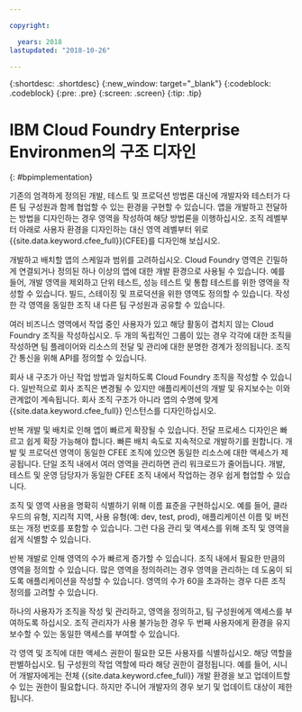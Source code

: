 ```yaml
---

copyright:

  years: 2018
lastupdated: "2018-10-26"

---
```


{:shortdesc: .shortdesc}
{:new_window: target="_blank"}
{:codeblock: .codeblock}
{:pre: .pre}
{:screen: .screen}
{:tip: .tip}

# IBM Cloud Foundry Enterprise Environmen의 구조 디자인
{: #bpimplementation}

기존의 엄격하게 정의된 개발, 테스트 및 프로덕션 방법론 대신에 개발자와 테스터가 다른 팀 구성원과 함께 협업할 수 있는 환경을 구현할 수 있습니다. 앱을 개발하고 전달하는 방법을 디자인하는 경우 영역을 작성하여 해당 방법론을 이행하십시오. 조직 레벨부터 아래로 사용자 환경을 디자인하는 대신 영역 레벨부터 위로 {{site.data.keyword.cfee_full}}(CFEE)를 디자인해 보십시오.

개발하고 배치할 앱의 스케일과 범위를 고려하십시오. Cloud Foundry 영역은 긴밀하게 연결되거나 정의된 하나 이상의 앱에 대한 개발 환경으로 사용될 수 있습니다. 예를 들어, 개발 영역을 제외하고 단위 테스트, 성능 테스트 및 통합 테스트를 위한 영역을 작성할 수 있습니다. 빌드, 스테이징 및 프로덕션을 위한 영역도 정의할 수 있습니다. 작성한 각 영역을 동일한 조직 내 다른 팀 구성원과 공유할 수 있습니다.

여러 비즈니스 영역에서 작업 중인 사용자가 있고 해당 활동이 겹치지 않는 Cloud Foundry 조직을 작성하십시오. 두 개의 독립적인 그룹이 있는 경우 각각에 대한 조직을 작성하면 팀 플레이어와 리소스의 전달 및 관리에 대한 분명한 경계가 정의됩니다. 조직 간 통신을 위해 API를 정의할 수 있습니다.

회사 내 구조가 아닌 작업 방법과 일치하도록 Cloud Foundry 조직을 작성할 수 있습니다. 일반적으로 회사 조직은 변경될 수 있지만 애플리케이션의 개발 및 유지보수는 이와 관계없이 계속됩니다. 회사 조직 구조가 아니라 앱의 수명에 맞게 {{site.data.keyword.cfee_full}} 인스턴스를 디자인하십시오.

반복 개발 및 배치로 인해 앱이 빠르게 확장될 수 있습니다. 전달 프로세스 디자인은 빠르고 쉽게 확장 가능해야 합니다. 빠른 배치 속도로 지속적으로 개발하기를 원합니다. 개발 및 프로덕션 영역이 동일한 CFEE 조직에 있으면 동일한 리소스에 대한 액세스가 제공됩니다. 단일 조직 내에서 여러 영역을 관리하면 관리 워크로드가 줄어듭니다. 개발, 테스트 및 운영 담당자가 동일한 CFEE 조직 내에서 작업하는 경우 쉽게 협업할 수 있습니다.

조직 및 영역 사용을 명확히 식별하기 위해 이름 표준을 구현하십시오. 예를 들어, 클라우드의 유형, 지리적 지역, 사용 유형(예: dev, test, prod), 애플리케이션 이름 및 버전 또는 개정 번호를 포함할 수 있습니다. 그런 다음 관리 및 액세스를 위해 조직 및 영역을 쉽게 식별할 수 있습니다.  

반복 개발로 인해 영역의 수가 빠르게 증가할 수 있습니다. 조직 내에서 필요한 만큼의 영역을 정의할 수 있습니다. 많은 영역을 정의하려는 경우 영역을 관리하는 데 도움이 되도록 애플리케이션을 작성할 수 있습니다. 영역의 수가 60을 초과하는 경우 다른 조직 정의를 고려할 수 있습니다.

하나의 사용자가 조직을 작성 및 관리하고, 영역을 정의하고, 팀 구성원에게 액세스를 부여하도록 하십시오. 조직 관리자가 사용 불가능한 경우 두 번째 사용자에게 환경을 유지보수할 수 있는 동일한 액세스를 부여할 수 있습니다.  

각 영역 및 조직에 대한 액세스 권한이 필요한 모든 사용자를 식별하십시오. 해당 역할을 판별하십시오. 팀 구성원의 작업 역할에 따라 해당 권한이 결정됩니다. 예를 들어, 시니어 개발자에게는 전체 {{site.data.keyword.cfee_full}} 개발 환경을 보고 업데이트할 수 있는 권한이 필요합니다. 하지만 주니어 개발자의 경우 보기 및 업데이트 대상이 제한됩니다.
